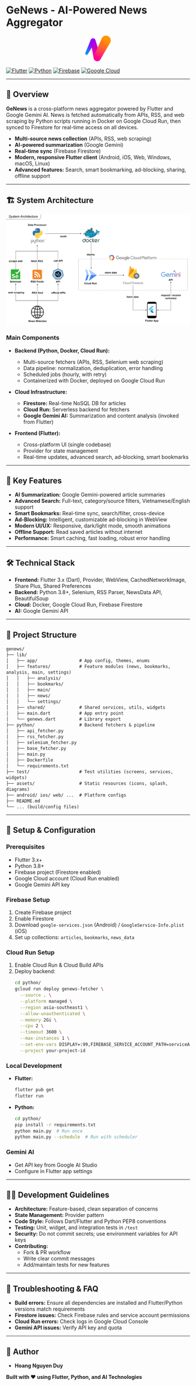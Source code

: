# GeNews - AI-Powered News Aggregator

<p align="center">
  <img src="assets/icon/icon.png" alt="GeNews Logo" width="70" height="70">
</p>

[![Flutter](https://img.shields.io/badge/Flutter-3.x-blue?logo=flutter)](https://flutter.dev)
[![Python](https://img.shields.io/badge/Python-3.8+-yellow?logo=python)](https://python.org)
[![Firebase](https://img.shields.io/badge/Firebase-Firestore-orange?logo=firebase)](https://firebase.google.com)
[![Google Cloud](https://img.shields.io/badge/Google%20Cloud-Run-blue?logo=googlecloud)](https://cloud.google.com/run)

---

## 🌟 Overview

**GeNews** is a cross-platform news aggregator powered by Flutter and Google Gemini AI. News is fetched automatically from APIs, RSS, and web scraping by Python scripts running in Docker on Google Cloud Run, then synced to Firestore for real-time access on all devices.

- **Multi-source news collection** (APIs, RSS, web scraping)
- **AI-powered summarization** (Google Gemini)
- **Real-time sync** (Firebase Firestore)
- **Modern, responsive Flutter client** (Android, iOS, Web, Windows, macOS, Linux)
- **Advanced features:** Search, smart bookmarking, ad-blocking, sharing, offline support

---

## 🏗️ System Architecture

![System Architecture](assets/system.png)

### Main Components

- **Backend (Python, Docker, Cloud Run):**

  - Multi-source fetchers (APIs, RSS, Selenium web scraping)
  - Data pipeline: normalization, deduplication, error handling
  - Scheduled jobs (hourly, with retry)
  - Containerized with Docker, deployed on Google Cloud Run

- **Cloud Infrastructure:**

  - **Firestore:** Real-time NoSQL DB for articles
  - **Cloud Run:** Serverless backend for fetchers
  - **Google Gemini AI:** Summarization and content analysis (invoked from Flutter)

- **Frontend (Flutter):**
  - Cross-platform UI (single codebase)
  - Provider for state management
  - Real-time updates, advanced search, ad-blocking, smart bookmarks

---

## 🚀 Key Features

- **AI Summarization:** Google Gemini-powered article summaries
- **Advanced Search:** Full-text, category/source filters, Vietnamese/English support
- **Smart Bookmarks:** Real-time sync, search/filter, cross-device
- **Ad-Blocking:** Intelligent, customizable ad-blocking in WebView
- **Modern UI/UX:** Responsive, dark/light mode, smooth animations
- **Offline Support:** Read saved articles without internet
- **Performance:** Smart caching, fast loading, robust error handling

---

## 🛠️ Technical Stack

- **Frontend:** Flutter 3.x (Dart), Provider, WebView, CachedNetworkImage, Share Plus, Shared Preferences
- **Backend:** Python 3.8+, Selenium, RSS Parser, NewsData API, BeautifulSoup
- **Cloud:** Docker, Google Cloud Run, Firebase Firestore
- **AI:** Google Gemini API

---

## 📁 Project Structure

```
genews/
├── lib/
│   ├── app/                # App config, themes, enums
│   ├── features/           # Feature modules (news, bookmarks, analysis, main, settings)
│   │   ├── analysis/
│   │   ├── bookmarks/
│   │   ├── main/
│   │   ├── news/
│   │   └── settings/
│   ├── shared/             # Shared services, utils, widgets
│   ├── main.dart           # App entry point
│   └── genews.dart         # Library export
├── python/                 # Backend fetchers & pipeline
│   ├── api_fetcher.py
│   ├── rss_fetcher.py
│   ├── selenium_fetcher.py
│   ├── base_fetcher.py
│   ├── main.py
│   ├── Dockerfile
│   └── requirements.txt
├── test/                   # Test utilities (screens, services, widgets)
├── assets/                 # Static resources (icons, splash, diagrams)
├── android/ ios/ web/ ...  # Platform configs
├── README.md
└── ... (build/config files)
```

---

## 🔧 Setup & Configuration

### Prerequisites

- Flutter 3.x+
- Python 3.8+
- Firebase project (Firestore enabled)
- Google Cloud account (Cloud Run enabled)
- Google Gemini API key

### Firebase Setup

1. Create Firebase project
2. Enable Firestore
3. Download `google-services.json` (Android) / `GoogleService-Info.plist` (iOS)
4. Set up collections: `articles`, `bookmarks`, `news_data`

### Cloud Run Setup

1. Enable Cloud Run & Cloud Build APIs
2. Deploy backend:
   ```bash
   cd python/
   gcloud run deploy genews-fetcher \
     --source . \
     --platform managed \
     --region asia-southeast1 \
     --allow-unauthenticated \
     --memory 2Gi \
     --cpu 2 \
     --timeout 3600 \
     --max-instances 1 \
     --set-env-vars DISPLAY=:99,FIREBASE_SERVICE_ACCOUNT_PATH=serviceAccountKey.json,NEWS_API_KEY=your_api_key,NEWS_COLLECTION=news_data,ARTICLES_COLLECTION=articles \
     --project your-project-id
   ```

### Local Development

- **Flutter:**
  ```bash
  flutter pub get
  flutter run
  ```
- **Python:**
  ```bash
  cd python/
  pip install -r requirements.txt
  python main.py  # Run once
  python main.py --schedule  # Run with scheduler
  ```

### Gemini AI

- Get API key from Google AI Studio
- Configure in Flutter app settings

---

## 🧑‍💻 Development Guidelines

- **Architecture:** Feature-based, clean separation of concerns
- **State Management:** Provider pattern
- **Code Style:** Follows Dart/Flutter and Python PEP8 conventions
- **Testing:** Unit, widget, and integration tests in `/test`
- **Security:** Do not commit secrets; use environment variables for API keys
- **Contributing:**
  - Fork & PR workflow
  - Write clear commit messages
  - Add/maintain tests for new features

---

## 🐞 Troubleshooting & FAQ

- **Build errors:** Ensure all dependencies are installed and Flutter/Python versions match requirements
- **Firestore issues:** Check Firebase rules and service account permissions
- **Cloud Run errors:** Check logs in Google Cloud Console
- **Gemini API issues:** Verify API key and quota

---

## 👤 Author

- **Hoang Nguyen Duy**

**Built with ❤️ using Flutter, Python, and AI Technologies**

